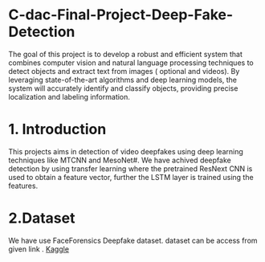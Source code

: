 # C-dac-Final-Project-Deep-Fake-Detection
The goal of this project is to develop a robust and efficient system that combines computer vision and natural language processing techniques to detect objects and extract text from images ( optional and videos). By leveraging state-of-the-art algorithms and deep learning models, the system will accurately identify and classify objects, providing precise localization and labeling information.
# 1. Introduction
This projects aims in detection of video deepfakes using deep learning techniques like MTCNN and MesoNet#. We have achived deepfake detection by using transfer learning where the pretrained ResNext CNN is used to obtain a feature vector, further the LSTM layer is trained using the features. 
# 2.Dataset
We have use FaceForensics Deepfake dataset. dataset can be access from given link . [Kaggle](https://www.kaggle.com/datasets/sorokin/faceforensics)
